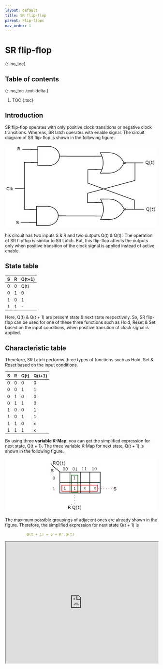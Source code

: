```yaml
---
layout: default
title: SR flip-flop
parent: Flip-flops
nav_order: 1
---
```


# SR flip-flop
{: .no_toc}

## Table of contents
{: .no_toc .text-delta }

1. TOC
{:toc}

## Introduction

SR flip-flop operates with only positive clock transitions or negative clock transitions. Whereas, SR latch operates with enable signal. The circuit diagram of SR flip-flop is shown in the following figure.

<div style="text-align:center"><img src="../../assets/images/sr_flipflop.jpg" /></div>

his circuit has two inputs S & R and two outputs Q(t) & Q(t)’. The operation of SR flipflop is similar to SR Latch. But, this flip-flop affects the outputs only when positive transition of the clock signal is applied instead of active enable.

## State table 

| S      |    R    |   Q(t+1) |
|:-------|:--------|:---------|
|  0     |    0    |  Q(t)    |
|  0     |    1    |    0     |
|  1     |    0    |    1     |
|  1     |    1    |    -     |

Here, Q(t) & Q(t + 1) are present state & next state respectively. So, SR flip-flop can be used for one of these three functions such as Hold, Reset & Set based on the input conditions, when positive transition of clock signal is applied. 

## Characteristic table 

Therefore, SR Latch performs three types of functions such as Hold, Set & Reset based on the input conditions.

| S      |    R    |   Q(t) |   Q(t+1) |
|:-------|:--------|:-------|:---------|
|0	|0	|0	|0|
|0	|0	|1	|1|
|0	|1	|0	|0|
|0	|1	|1	|0|
|1	|0	|0	|1|
|1	|0	|1	|1|
|1	|1	|0	|x|
|1	|1	|1	|x|

By using three **variable K-Map**, you can get the simplified expression for next state, Q(t + 1). The three variable K-Map for next state, Q(t + 1) is shown in the following figure.

<div style="text-align:center"><img src="../../assets/images/3_variable_k_map_next_state.jpg" /></div>

The maximum possible groupings of adjacent ones are already shown in the figure. Therefore, the simplified expression for next state Q(t + 1) is
```yaml
          Q(t + 1) = S + R'.Q(t)
```

<iframe width="100%" height="400px" src="https://circuitverse.org/simulator/embed/12264" id="sr_flipflop_01" scrolling="no" webkitAllowFullScreen mozAllowFullScreen allowFullScreen> </iframe>
